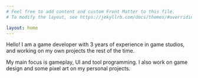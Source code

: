 ```yaml
---
# Feel free to add content and custom Front Matter to this file.
# To modify the layout, see https://jekyllrb.com/docs/themes/#overriding-theme-defaults

layout: home
---
```


Hello! I am a game developer with 3 years of experience in game studios, and working on my own projects the rest of the time.

My main focus is gameplay, UI and tool programming. I also work on game design and some pixel art on my personal projects.
